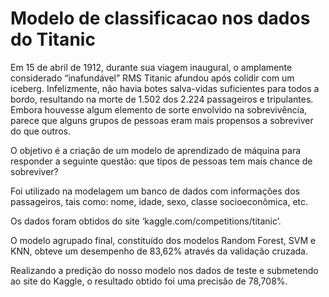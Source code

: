 # Modelo de classificacao nos dados do Titanic

Em 15 de abril de 1912, durante sua viagem inaugural, o amplamente considerado “inafundável” RMS Titanic afundou após colidir com um iceberg. 
Infelizmente, não havia botes salva-vidas suficientes para todos a bordo, resultando na morte de 1.502 dos 2.224 passageiros e tripulantes.
Embora houvesse algum elemento de sorte envolvido na sobrevivência, parece que alguns grupos de pessoas eram mais propensos a sobreviver do que outros.

O objetivo é a criação de um modelo de aprendizado de máquina para responder a seguinte questão: que tipos de pessoas tem mais chance de sobreviver?

Foi utilizado na modelagem um banco de dados com informações dos passageiros, tais como: nome, idade, sexo, classe socioeconômica, etc.

Os dados foram obtidos do site ‘kaggle.com/competitions/titanic’.

O modelo agrupado final, constituído dos modelos Random Forest, SVM e KNN, obteve um desempenho de 83,62% através da validação cruzada.

Realizando a predição do nosso modelo nos dados de teste e submetendo ao site do Kaggle, o resultado obtido foi uma precisão de 78,708%.
